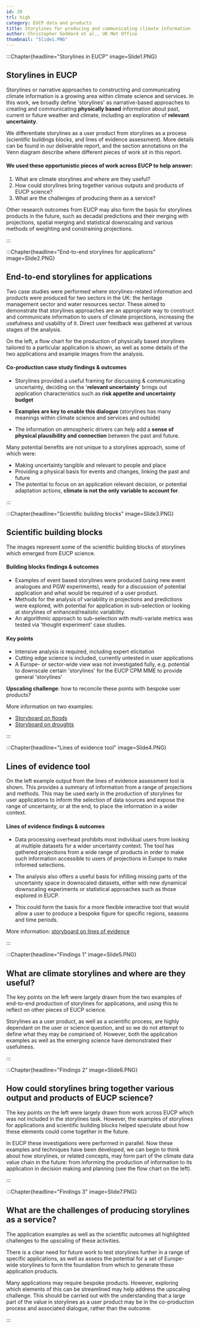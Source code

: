 ```yaml
---
id: 20
trl: high
category: EUCP data and products
title: Storylines for producing and communicating climate information
author: Christopher Goddard et al., UK Met Office
thumbnail: "Slide1.PNG"
---
```


:::Chapter{headline="Storylines in EUCP" image=Slide1.PNG}
## Storylines in EUCP

Storylines or narrative approaches to constructing and communicating climate
information is a growing area within climate science and services. In this work,
we broadly define 'storylines' as narrative-based approaches to creating and
communicating **physically based** information about past, current or future
weather and climate, including an exploration of **relevant uncertainty**.

We differentiate storylines as a user product from storylines as a process
(scientific buildings blocks, and lines of evidence assessment). More details
can be found in our deliverable report, and the section annotations on the Venn
diagram describe where different pieces of work sit in this report.

#### We used these opportunistic pieces of work across EUCP to help answer:

1. What are climate storylines and where are they useful?
2. How could storylines bring together various outputs and products of EUCP
   science?
3. What are the challenges of producing them as a service?

Other research outcomes from EUCP may also form the basis for storylines
products in the future, such as decadal predictions and their merging with
projections, spatial merging and statistical downscaling and various methods of
weighting and constraining projections.

:::

:::Chapter{headline="End-to-end storylines for applications" image=Slide2.PNG}
## End-to-end storylines for applications
Two case studies were performed where storylines-related information and
products were produced for two sectors in the UK: the heritage management sector
and water resources sector. These aimed to demonstrate that storylines
approaches are an appropriate way to construct and communicate information to
users of climate projections, increasing the usefulness and usability of it.
Direct user feedback was gathered at various stages of the analysis.

On the left, a flow chart for the production of physically based storylines
tailored to a particular application is shown, as well as some details of the
two applications and example images from the analysis.

#### Co-production case study findings & outcomes
* Storylines provided a useful framing for discussing & communicating
  uncertainty, deciding on the '**relevant uncertainty**' brings out application
  characteristics such as **risk appetite and uncertainty budget**

* **Examples are key to enable this dialogue** (storylines has many meanings
  within climate science and services and outside)

* The information on atmospheric drivers can help add a **sense of physical
  plausibility and connection** between the past and future.

Many potential benefits are not unique to a storylines approach, some of which
were:

* Making uncertainty tangible and relevant to people and place
* Providing a physical basis for events and changes, linking the past and future
* The potential to focus on an application relevant decision, or potential
  adaptation actions, **climate is not the only variable to account for**.

:::

:::Chapter{headline="Scientific building blocks" image=Slide3.PNG}
## Scientific building blocks

The images represent some of the scientific building blocks of storylines which
emerged from EUCP science.

#### Building blocks findings & outcomes

* Examples of event based storylines were produced (using new event analogues
  and PGW experiments), ready for a discussion of potential application and what
  would be required of a user product.
* Methods for the analysis of variability in projections and predictions were
  explored, with potential for application in sub-selection or looking at
  storylines of enhanced/realistic variability.
* An algorithmic approach to sub-selection with multi-variate metrics was tested
  via 'thought experiment' case studies.

#### Key points
* Intensive analysis is required, including expert elicitation
* Cutting edge science is included, currently untested in user applications
* A Europe- or sector-wide view was not investigated fully, e.g. potential to
  downscale certain 'storylines' for the EUCP CPM MME to provide general
  'storylines'

**Upscaling challenge**: how to reconcile these points with bespoke user
products?

More information on two examples:
- [Storyboard on floods](../flood)
- [Storyboard on droughts](../drought)

:::

:::Chapter{headline="Lines of evidence tool" image=Slide4.PNG}
## Lines of evidence tool
On the left example output from the lines of evidence assessment tool is shown.
This provides a summary of information from a range of projections and methods.
This may be used early in the production of storylines for user applications to
inform the selection of data sources and expose the range of uncertainty, or at
the end, to place the information in a wider context.

####  Lines of evidence findings & outcomes

* Data processing overhead prohibits most individual users from looking at
  multiple datasets for a wider uncertainty context. The tool has gathered
  projections from a wide range of products in order to make such information
  accessible to users of projections in Europe to make informed selections.

* The analysis also offers a useful basis for infilling missing parts of the
  uncertainty space in downscaled datasets, either with new dynamical
  downscaling experiments or statistical approaches such as those explored in
  EUCP.

* This could form the basis for a more flexible interactive tool that would
  allow a user to produce a bespoke figure for specific regions, seasons and
  time periods.

More information: [storyboard on lines of evidence](../evidence)

:::

:::Chapter{headline="Findings 1" image=Slide5.PNG}
## What are climate storylines and where are they useful?

The key points on the left were largely drawn from the two examples of
end-to-end production of storylines for applications, and using this to reflect
on other pieces of EUCP science.

Storylines as a user product, as well as a scientific process, are highly
dependant on the user or science question, and so we do not attempt to define
what they may be comprised of. However, both the application examples as well as
the emerging science have demonstrated their usefulness.

:::

:::Chapter{headline="Findings 2" image=Slide6.PNG}
## How could storylines bring together various output and products of EUCP science?

The key points on the left were largely drawn from work across EUCP which was
not included in the storylines task. However, the examples of storylines for
applications and scientific building blocks helped speculate about how these
elements could come together in the future.

In EUCP these investigations were performed in parallel. Now these examples and
techniques have been developed, we can begin to think about how storylines, or
related concepts, may form part of the climate data value chain in the future:
from informing the production of information to its application in decision
making and planning (see the flow chart on the left).


:::

:::Chapter{headline="Findings 3" image=Slide7.PNG}
## What are the challenges of producing storylines as a service?
The application examples as well as the scientific outcomes all highlighted
challenges to the upscaling of these activities.

There is a clear need for future work to test storylines further in a range of
specific applications, as well as assess the potential for a set of Europe-wide
storylines to form the foundation from which to generate these application
products.

Many applications may require bespoke products. However, exploring which
elements of this can be streamlined may help address the upscaling challenge.
This should be carried out with the understanding that a large part of the value
in storylines as a user product may be in the co-production process and
associated dialogue, rather than the outcome.

:::
